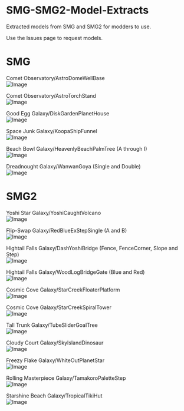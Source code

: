 # SMG-SMG2-Model-Extracts
Extracted models from SMG and SMG2 for modders to use.

Use the Issues page to request models.

# SMG
Comet Observatory/AstroDomeWellBase  
![Image](/SMG/Comet%20Observatory/AstroDomeWellBase.png)

Comet Observatory/AstroTorchStand  
![Image](/SMG/Comet%20Observatory/AstroTorchStand.png)

Good Egg Galaxy/DiskGardenPlanetHouse  
![Image](/SMG/Good%20Egg%20Galaxy/DiskGardenPlanetHouse.png)

Space Junk Galaxy/KoopaShipFunnel  
![Image](/SMG/Space%20Junk%20Galaxy/KoopaShipFunnel.png)

Beach Bowl Galaxy/HeavenlyBeachPalmTree (A through I)  
![Image](/SMG/Beach%20Bowl%20Galaxy/HeavenlyBeachPalmTree.png)

Dreadnought Galaxy/WanwanGoya (Single and Double)  
![Image](/SMG/Dreadnought%20Galaxy/WanwanGoya.png)

# SMG2
Yoshi Star Galaxy/YoshiCaughtVolcano  
![Image](/SMG2/Yoshi%20Star%20Galaxy/YoshiCaughtVolcano.png)

Flip-Swap Galaxy/RedBlueExStepSingle (A and B)  
![Image](/SMG2/Flip-Swap%20Galaxy/RedBlueExStepSingle.png)

Hightail Falls Galaxy/DashYoshiBridge (Fence, FenceCorner, Slope and Step)  
![Image](/SMG2/Hightail%20Falls%20Galaxy/DashYoshiBridge.png)

Hightail Falls Galaxy/WoodLogBridgeGate (Blue and Red)  
![Image](/SMG2/Hightail%20Falls%20Galaxy/WoodLogBridgeGate.png)

Cosmic Cove Galaxy/StarCreekFloaterPlatform  
![Image](/SMG2/Cosmic%20Cove%20Galaxy/StarCreekFloaterPlatform.png)

Cosmic Cove Galaxy/StarCreekSpiralTower  
![Image](/SMG2/Cosmic%20Cove%20Galaxy/StarCreekSpiralTower.png)

Tall Trunk Galaxy/TubeSliderGoalTree  
![Image](/SMG2/Tall%20Trunk%20Galaxy/TubeSliderGoalTree.png)

Cloudy Court Galaxy/SkyIslandDinosaur  
![Image](/SMG2/Cloudy%20Court%20Galaxy/SkyIslandDinosaur.png)

Freezy Flake Galaxy/WhiteOutPlanetStar  
![Image](/SMG2/Freezy%20Flake%20Galaxy/WhiteOutPlanetStar.png)

Rolling Masterpiece Galaxy/TamakoroPaletteStep  
![Image](/SMG2/Rolling%20Masterpiece%20Galaxy/TamakoroPaletteStep.png)

Starshine Beach Galaxy/TropicalTikiHut  
![Image](/SMG2/Starshine%20Beach%20Galaxy/TropicalTikiHut.png)
